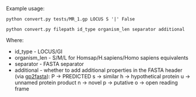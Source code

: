 Example usage: 
```
python convert.py tests/MR_1.gp LOCUS S '|' False
```

```
python convert.py filepath id_type organism_len separator additional
```

Where: 
- id_type - LOCUS/GI
- organism_len - S/M/L for Homsap/H.sapiens/Homo sapiens equivalents 
- separator - FASTA separator
- additional - whether to add additional properties in the FASTA header (via [gp2fasta](https://gp2fasta.netmark.pl/)): 
    P -> PREDICTED
    s -> similar
    h -> hypothetical protein
    u -> unnamed protein product
    n -> novel
    p -> putative
    o -> open reading frame